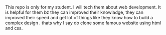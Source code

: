 This repo is only for my student. I will tech them about web development. It is helpful for them bz they can improved their knowladge, they can improved their speed and get lot of things like they know how to build a complex design . thats why I say do clone some famous website using html and css.
